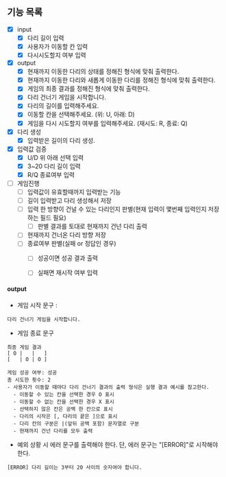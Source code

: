 ## 기능 목록
 - [x] input
   - [x] 다리 길이 입력
   - [x] 사용자가 이동할 칸 입력
   - [x] 다시시도할지 여부 입력 
 - [x] output
   - [x] 현재까지 이동한 다리의 상태를 정해진 형식에 맞춰 출력한다.
   - [x] 현재까지 이동한 다리와 새롭게 이동한 다리를 정해진 형식에 맞춰 출력한다.
   - [x] 게임의 최종 결과를 정해진 형식에 맞춰 출력한다.
   - [x] 다리 건너기 게임을 시작합니다.
   - [x] 다리의 길이를 입력해주세요.
   - [x] 이동할 칸을 선택해주세요. (위: U, 아래: D)
   - [x] 게임을 다시 시도할지 여부를 입력해주세요. (재시도: R, 종료: Q)
 - [x] 다리 생성
   - [x] 입력받은 길이의 다리 생성.
 - [x] 입력값 검증
   - [x] U/D 위 아래 선택 입력
   - [x] 3~20 다리 길이 입력
   - [x] R/Q 종료여부 입력
 - [ ] 게임진행
   - [ ] 입력값이 유효할때까지 입력받는 기능
   - [ ] 길이 입력받고 다리 생성해서 저장
   - [ ] 입력 한 방향이 건널 수 있는 다리인지 판별(현재 입력이 몇번째 입력인지 저장하는 필드 필요)
     - [ ] 판별 결과를 토대로 현재까지 건넌 다리 출력
   - [ ] 현재까지 건너온 다리 방향 저장
   - [ ] 종료여부 판별(실패 or 정답인 경우)
     - [ ] 성공이면 성공 결과 출력
     - [ ] 실패면 재시작 여부 입력


#### output
- 게임 시작 문구 : 
```
다리 건너기 게임을 시작합니다.
```
- 게임 종료 문구
``` 
최종 게임 결과
[ O |   |   ]
[   | O | O ]

게임 성공 여부: 성공
총 시도한 횟수: 2 
- 사용자가 이동할 때마다 다리 건너기 결과의 출력 형식은 실행 결과 예시를 참고한다.
  - 이동할 수 있는 칸을 선택한 경우 O 표시
  - 이동할 수 없는 칸을 선택한 경우 X 표시
  - 선택하지 않은 칸은 공백 한 칸으로 표시
  - 다리의 시작은 [, 다리의 끝은 ]으로 표시
  - 다리 칸의 구분은 |(앞뒤 공백 포함) 문자열로 구분
  - 현재까지 건넌 다리를 모두 출력
```
- 예외 상황 시 에러 문구를 출력해야 한다. 단, 에러 문구는 "[ERROR]"로 시작해야 한다.
```
[ERROR] 다리 길이는 3부터 20 사이의 숫자여야 합니다.
```
 
